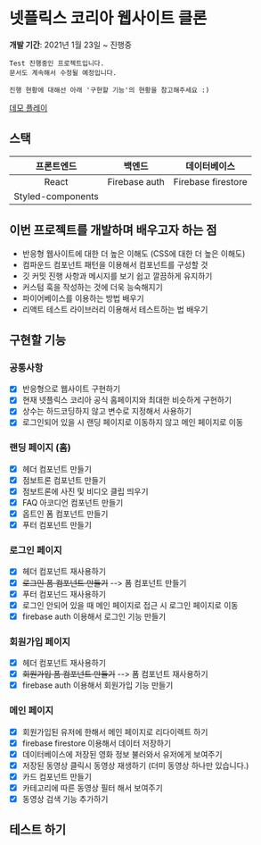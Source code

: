 # 넷플릭스 코리아 웹사이트 클론

**개발 기간**: 2021년 1월 23일 ~ 진행중

```
Test 진행중인 프로젝트입니다.
문서도 계속해서 수정될 예정입니다.

진행 현황에 대해선 아래 '구현할 기능'의 현황을 참고해주세요 :)
```

[데모 플레이](https://bwyoo1229.github.io/netflix-clone/)
<br>

## 스택

|  **프론트엔드**   |  **백엔드**   |  **데이터베이스**  |
| :---------------: | :-----------: | :----------------: |
|       React       | Firebase auth | Firebase firestore |
| Styled-components |

## 이번 프로젝트를 개발하며 배우고자 하는 점

- 반응형 웹사이트에 대한 더 높은 이해도 (CSS에 대한 더 높은 이해도)
- 컴파운드 컴포넌트 패턴을 이용해서 컴포넌트를 구성할 것
- 깃 커밋 진행 사항과 메시지를 보기 쉽고 깔끔하게 유지하기
- 커스텀 훅을 작성하는 것에 더욱 능숙해지기
- 파이어베이스를 이용하는 방법 배우기
- 리액트 테스트 라이브러리 이용해서 테스트하는 법 배우기

## 구현할 기능

### 공통사항

- [x] 반응형으로 웹사이트 구현하기
- [x] 현재 넷플릭스 코리아 공식 홈페이지와 최대한 비슷하게 구현하기
- [x] 상수는 하드코딩하지 않고 변수로 지정해서 사용하기
- [x] 로그인되어 있을 시 랜딩 페이지로 이동하지 않고 메인 페이지로 이동

### 랜딩 페이지 (홈)

- [x] 헤더 컴포넌트 만들기
- [x] 점보트론 컴포넌트 만들기
- [x] 점보트론에 사진 및 비디오 클립 띄우기
- [x] FAQ 아코디언 컴포넌트 만들기
- [x] 옵트인 폼 컴포넌트 만들기
- [x] 푸터 컴포넌트 만들기

### 로그인 페이지

- [x] 헤더 컴포넌트 재사용하기
- [x] ~~로그인 폼 컴포넌트 만들기~~ --> 폼 컴포넌트 만들기
- [x] 푸터 컴포넌드 재사용하기
- [x] 로그인 안되어 있을 때 메인 페이지로 접근 시 로그인 페이지로 이동
- [x] firebase auth 이용해서 로그인 기능 만들기

### 회원가입 페이지

- [x] 헤더 컴포넌트 재사용하기
- [x] ~~회원가입 폼 컴포넌트 만들기~~ --> 폼 컴포넌트 재사용하기
- [x] firebase auth 이용해서 회원가입 기능 만들기

### 메인 페이지

- [x] 회원가입된 유저에 한해서 메인 페이지로 리다이렉트 하기
- [x] firebase firestore 이용해서 데이터 저장하기
- [x] 데이터베이스에 저장된 영화 정보 불러와서 유저에게 보여주기
- [x] 저장된 동영상 클릭시 동영상 재생하기 (더미 동영상 하나만 있습니다.)
- [x] 카드 컴포넌트 만들기
- [x] 카테고리에 따른 동영상 필터 해서 보여주기
- [x] 동영상 검색 기능 추가하기

## 테스트 하기

